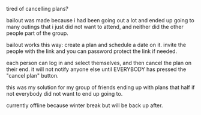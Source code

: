 tired of cancelling plans?

bailout was made because i had been going out a lot
and ended up going to many outings that i just did not 
want to attend, and neither did the other people part of the
group. 

bailout works this way:
create a plan and schedule a date on it. invite the people with the link
and you can password protect the link if needed.

each person can log in and select themselves, and then cancel the plan on their end.
it will not notify anyone else until EVERYBODY has pressed the "cancel plan" button.

this was my solution for my group of friends ending up with plans that half if not everybody
did not want to end up going to.

currently offline because winter break but will be back up after.
